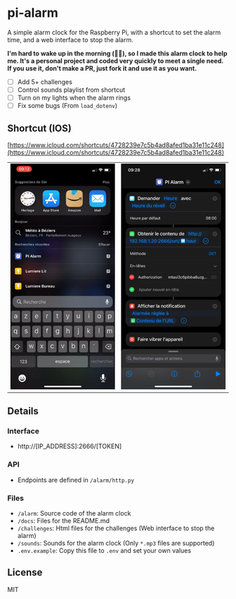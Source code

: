 # pi-alarm

A simple alarm clock for the Raspberry Pi, with a shortcut to set the alarm time, and a web interface to stop the alarm.

**I'm hard to wake up in the morning (😶‍🌫️), so I made this alarm clock to help me.
It's a personal project and coded very quickly to meet a single need. If you use it, don't make a PR, just fork it and use it as you want.**

-   [ ] Add 5+ challenges
-   [ ] Control sounds playlist from shortcut
-   [ ] Turn on my lights when the alarm rings
-   [ ] Fix some bugs (From `load_dotenv`)

## Shortcut (IOS)

[https://www.icloud.com/shortcuts/4728239e7c5b4ad8afed1ba31e11c248](https://www.icloud.com/shortcuts/4728239e7c5b4ad8afed1ba31e11c248)

<table>
  <tr>
    <td valign="top"><img width="320px" src="docs/shortcut.gif"/></td>
    <td valign="top"><img width="320px" src="docs/shortcut.png"/></td>
  </tr>
</table>

## Details

### Interface

-   http://[IP_ADDRESS]:2666/[TOKEN]

### API

-   Endpoints are defined in `/alarm/http.py`

### Files

-   `/alarm`: Source code of the alarm clock
-   `/docs`: Files for the README.md
-   `/challenges`: Html files for the challenges (Web interface to stop the alarm)
-   `/sounds`: Sounds for the alarm clock (Only `*.mp3` files are supported)
-   `.env.example`: Copy this file to `.env` and set your own values

## License

MIT
